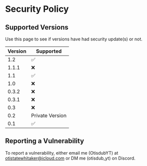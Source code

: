 # Security Policy

## Supported Versions

Use this page to see if versions have had security update(s) or not.

| Version | Supported          |
| ------- | ------------------ |
| 1.2     | :white_check_mark: |
| 1.1.1   | :x:                |
| 1.1     | :white_check_mark: |
| 1.0     | :x:                |
| 0.3.2   | :x:                |
| 0.3.1   | :x:                |
| 0.3     | :x:                |
| 0.2     | Private Version    |
| 0.1     | :white_check_mark: |
## Reporting a Vulnerability

To report a vulnerability, either email me (OtisdubYT) at otistatewhitaker@icloud.com or DM me (otisdub_yt) on Discord.
